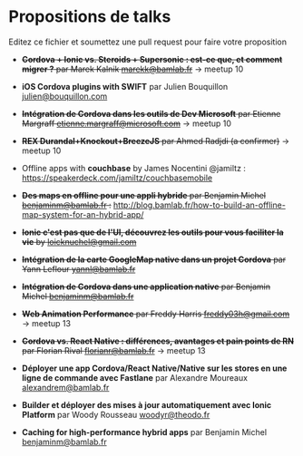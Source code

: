 # Propositions de talks

Editez ce fichier et soumettez une pull request pour faire votre proposition

 - ~~**Cordova + Ionic vs. Steroids + Supersonic : est-ce que, et comment migrer ?** par Marek Kalnik <marekk@bamlab.fr>~~ -> meetup 10

 - **iOS Cordova plugins with SWIFT** par Julien Bouquillon <julien@bouquillon.com>

 - ~~**Intégration de Cordova dans les outils de Dev Microsoft** par Etienne Margraff <etienne.margraff@microsoft.com>~~ -> meetup 10

 - ~~**REX Durandal+Knockout+BreezeJS** par Ahmed Radjdi (a confirmer)~~ -> meetup 10

 - Offline apps with **couchbase** by James Nocentini @jamiltz : https://speakerdeck.com/jamiltz/couchbasemobile


 - ~~**Des maps en offline pour une appli hybride** par Benjamin Michel <benjaminm@bamlab.fr> :~~ http://blog.bamlab.fr/how-to-build-an-offline-map-system-for-an-hybrid-app/

 - ~~**Ionic c'est pas que de l'UI, découvrez les outils pour vous faciliter la vie** by loicknuchel@gmail.com~~

- ~~**Intégration de la carte GoogleMap native dans un projet Cordova** par Yann Leflour <yannl@bamlab.fr>~~

- ~~**Intégration de Cordova dans une application native** par Benjamin Michel <benjaminm@bamlab.fr>~~

- ~~**Web Animation Performance** par Freddy Harris <freddy03h@gmail.com>~~ -> meetup 13

- ~~**Cordova vs. React Native : différences, avantages et pain points de RN** par Florian Rival <florianr@bamlab.fr>~~ -> meetup 13

- **Déployer une app Cordova/React Native/Native sur les stores en une ligne de commande avec Fastlane** par Alexandre Moureaux <alexandrem@bamlab.fr>

- **Builder et déployer des mises à jour automatiquement avec Ionic Platform** par Woody Rousseau <woodyr@theodo.fr>

- **Caching for high-performance hybrid apps** par Benjamin Michel <benjaminm@bamlab.fr>
